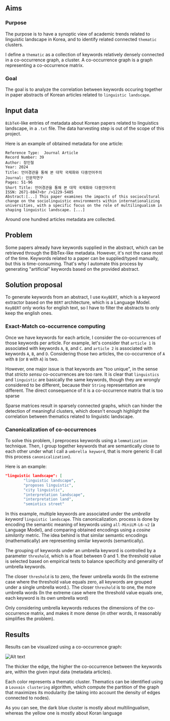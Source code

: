 
## Aims

### Purpose

The purpose is to have a synoptic view of academic trends related to linguistic landscape in Korea, and to identify related connected ``thematic`` clusters. 

I define a ``thematic`` as a collection of keywords relatively densely connected in a co-occurrence graph, a cluster. A co-occurrence graph is a graph representing a co-occurrence matrix.


### Goal

The goal is to analyze the correlation between keywords occuring together in paper abstracts of Korean articles related to ``linguistic landscape``. 

## Input data

``BibTeX``-like entries of metadata about Korean papers related to linguistics landscape, in a `.txt` file. The data harvesting step is out of the scope of this project.

Here is an example of obtained metadata for one article: 


```
Reference Type:  Journal Article
Record Number: 39
Author: 장인철
Year: 2024
Title: 언어경관을 통해 본 대학 국제화와 다중언어주의
Journal: 인문학연구
Pages: 51-96
Short Title: 언어경관을 통해 본 대학 국제화와 다중언어주의
ISSN: 2671-8847<br />1229-5485
Abstract:[...] This paper examines the impacts of this sociocultural change on the sociolinguistic environments within internationalizing universities, with a specific focus on the role of multilingualism in shaping linguistic landscape. [...]
```

Around one hundred articles metadata are collected.

## Problem

Some papers already have keywords supplied in the abstract, which can be retrieved through the BibTex-like metadata. However, it's not the case most of the time. 
Keywords related to a paper can be supplied/typed manually, but this is time-consuming. That's why I automate this process by generating "artificial" keywords based on the provided abstract. 

## Solution proposal

To generate keywords from an abstract, I use ``KeyBERT``, which is a keyword extractor based on the ``BERT`` architecture, which is a Language Model. ``KeyBERT`` only works for english text, so I have to filter the abstracts to only keep the english ones.

### Exact-Match co-occurrence computing

Once we have keywords for each article, I consider the co-occurrences of those keywords per article. For example, let's consider that ``article 1`` is associated with keywords ``A``, ``B``, and ``C``. and ``article 2`` is associated with keywords ``A``, ``B``, and ``D``. Considering those two articles, the co-occurrence of ``A`` with ``B`` (or ``B`` with ``A``) is two.

However, one major issue is that keywords are "too unique", in the sense that _stricto sensu_ co-occurrences are too rare. It is clear that ``linguistics`` and ``linguistic`` are basically the same keywords, though they are wrongly considered to be different,  because their ``String`` representation are different. The direct consequence of it is a co-occurrence matrix that is too sparse

Sparse matrices result in sparsely connected graphs, which can hinder the detection of meaningful clusters, which doesn't enough highlight the correlation between thematics related to linguistic landscape.


### Canonicalization of co-occurrences

To solve this problem, I preprocess keywords using a ``lemmatization`` technique. Then, I group together keywords that are semantically close to each other under what I call a ``umbrella keyword``, that is more generic (I call this process `canonicalization`). 

Here is an example:

```json     
"linguistic landscape": [
        "linguistic landscape",
        "proposes linguistic",
        "city linguistic",
        "interpretation landscape",
        "interpretation land",
        "semiotics street"
```

In this example, multiple keywords are associated under the _umbrella keyword_ ``linguistic landscape``. This canonicalization. process is done by encoding the semantic meaning of keywords using ``all-MiniLM-L6-v2`` (a Language Model), and comparing obtained encodings using a _cosine similarity_ metric. The idea behind is that similar semantic encodings (mathematically) are representing similar keywords (semantically).

The grouping of keywords under an umbrella keyword is controlled by a parameter ``threshold``, which is a float between 0 and 1.  the threshold value is selected based on empirical tests to balance specificity and generality of umbrella keywords.

The closer ``threshold`` is to zero, the fewer umbrella words (In the extreme case where the threshold value equals zero, all keywords are grouped under a single umbrella word.). The closer ``threshold`` is to one, the more umbrella words (In the extreme case where the threshold value equals one, each keyword is its own umbrella word)

Only considering umbrella keywords reduces the dimensions of the co-occurrence matrix, and makes it more dense (in other words, it reasonably simplifies the problem).

## Results

Results can be visualized using a co-occurrence graph: 


![Alt text](cooccurrence_graph_keywords_canonicalized.png)


The thicker the edge, the higher the co-occurrence between the keywords are, within the given input data (metadata articles).

Each color represents a thematic cluster. Thematics can be identified using a ``Louvain clustering`` algorithm, which compute the partition of the graph that maximizes its modularity (be taking into account the density of edges connected to nodes).

As you can see, the dark blue cluster is mostly about multilingualism, whereas the yellow one is mostly about Koran language









